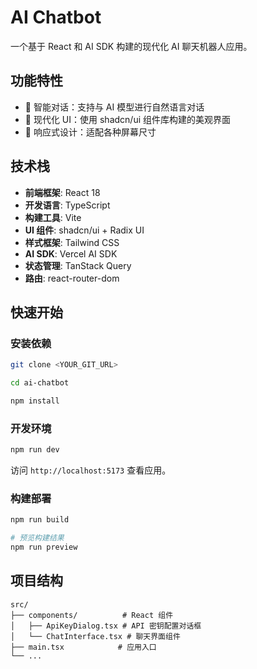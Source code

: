 # AI Chatbot

一个基于 React 和 AI SDK 构建的现代化 AI 聊天机器人应用。

## 功能特性

- 🤖 智能对话：支持与 AI 模型进行自然语言对话
- 🎨 现代化 UI：使用 shadcn/ui 组件库构建的美观界面
- 📱 响应式设计：适配各种屏幕尺寸

## 技术栈

- **前端框架**: React 18
- **开发语言**: TypeScript
- **构建工具**: Vite
- **UI 组件**: shadcn/ui + Radix UI
- **样式框架**: Tailwind CSS
- **AI SDK**: Vercel AI SDK
- **状态管理**: TanStack Query
- **路由**: react-router-dom

## 快速开始

### 安装依赖

```bash
git clone <YOUR_GIT_URL>

cd ai-chatbot

npm install
```

### 开发环境

```bash
npm run dev
```

访问 `http://localhost:5173` 查看应用。

### 构建部署

```bash
npm run build

# 预览构建结果
npm run preview
```

## 项目结构

```
src/
├── components/          # React 组件
│   ├── ApiKeyDialog.tsx # API 密钥配置对话框
│   └── ChatInterface.tsx # 聊天界面组件
├── main.tsx            # 应用入口
└── ...
```
